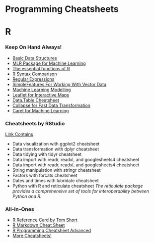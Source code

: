# Programming Cheatsheets

# R

### Keep On Hand Always!
* [Basic Data Structures](http://github.com/rstudio/cheatsheets/blob/main/base-r.pdf)
* [MLR Package for Machine Learning](https://raw.githubusercontent.com/rstudio/cheatsheets/main/mlr.pdf)
* [The essential functions of R](https://www.rforecology.com/uploads/The_essential_R_Cheatsheet_v1_0.pdf)
* [R Syntax Comparison](https://raw.githubusercontent.com/rstudio/cheatsheets/main/syntax.pdf)
* [Regular Expressions](https://raw.githubusercontent.com/rstudio/cheatsheets/main/regex.pdf)
* [SimpleFeatures For Working With Vector Data](https://raw.githubusercontent.com/rstudio/cheatsheets/main/sf.pdf)
* [Machine Learning Modelling](https://raw.githubusercontent.com/rstudio/cheatsheets/main/Machine%20Learning%20Modelling%20in%20R.pdf)
* [Leaflet for Interactive Maps](https://raw.githubusercontent.com/rstudio/cheatsheets/main/leaflet.pdf)
* [Data.Table Cheatsheet](https://raw.githubusercontent.com/rstudio/cheatsheets/main/datatable.pdf)
* [Collapse for Fast Data Transformation](https://raw.githubusercontent.com/rstudio/cheatsheets/main/collapse.pdf)
* [Caret for Machine Learning](https://raw.githubusercontent.com/rstudio/cheatsheets/main/caret.pdf)


### Cheatsheets by RStudio
[Link Contains](https://www.rstudio.com/resources/cheatsheets/)
 
* Data visualization with ggplot2 cheatsheet
* Data transformation with dplyr cheatsheet
* Data tidying with tidyr cheatsheet
* Data import with readr, readxl, and googlesheets4 cheatsheet
* Data import with readr, readxl, and googlesheets4 cheatsheet
* String manipulation with stringr cheatsheet
* Factors with forcats cheatsheet
* Dates and times with lubridate cheatsheet
* Python with R and reticulate cheatsheet
*The reticulate package provides a comprehensive set of tools for interoperability between Python and R.*

### All-In-Ones
* [R Reference Card by Tom Short](https://cran.r-project.org/doc/contrib/Short-refcard.pdf) 
* [R Markdown Cheat Sheet](https://www.rstudio.com/wp-content/uploads/2015/02/rmarkdown-cheatsheet.pdf)
* [R Programming Cheatsheet Advanced](http://datasciencefree.com/advancedR.pdf)
* [More Cheatsheets!](https://cheatography.com/tag/r/)
